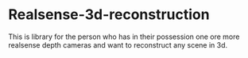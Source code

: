 # Realsense-3d-reconstruction
This is library for the person who has in their possession one ore more realsense depth cameras and want to reconstruct any scene in 3d.
